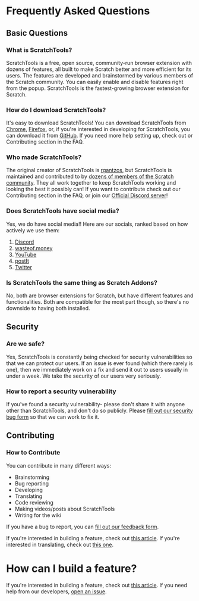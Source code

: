# Frequently Asked Questions
## Basic Questions
### What is ScratchTools?
ScratchTools is a free, open source, community-run browser extension with dozens of features, all built to make Scratch better and more efficient for its users. The features are developed and brainstormed by various members of the Scratch community. You can easily enable and disable features right from the popup. ScratchTools is the fastest-growing browser extension for Scratch.
### How do I download ScratchTools?
It's easy to download ScratchTools! You can download ScratchTools from [Chrome](https://chrome.google.com/webstore/detail/scratchtools/jjnpbalpllpfdpgplpbcbadkgdmleopm), [Firefox](https://addons.mozilla.org/en-US/firefox/addon/scratchtools/), or, if you're interested in developing for ScratchTools, you can download it from [GitHub](https://github.com/STForScratch/ScratchTools/zipball/master). If you need more help setting up, check out or Contributing section in the FAQ.
### Who made ScratchTools?
The original creator of ScratchTools is [rgantzos](https://scratch.mit.edu/users/rgantzos/), but ScratchTools is maintained and contributed to by [dozens of members of the Scratch community](https://scratchtools.app/contributors). They all work together to keep ScratchTools working and looking the best it possibly can! If you want to contribute check out our Contributing section in the FAQ, or join our [Official Discord server](https://discord.gg/rwAs5jDrTQ)!
### Does ScratchTools have social media?
Yes, we do have social media!! Here are our socials, ranked based on how actively we use them:
1. [Discord](https://discord.gg/rwAs5jDrTQ)
2. [wasteof.money](https://beta.wasteof.money/ScratchTools)
3. [YouTube](https://www.youtube.com/channel/UCYZiKwxZ_8gJaMwbxHmP0KA)
4. [postIt](https://postit.gantzos.com/ScratchTools/)
5. [Twitter](https://twitter.com/ST_ForScratch)
### Is ScratchTools the same thing as Scratch Addons?
No, both are browser extensions for Scratch, but have different features and functionalities. Both are compatible for the most part though, so there's no downside to having both installed.
## Security
### Are we safe?
Yes, ScratchTools is constantly being checked for security vulnerabilities so that we can protect our users. If an issue is ever found (which there rarely is one), then we immediately work on a fix and send it out to users usually in under a week. We take the security of our users very seriously.
### How to report a security vulnerability
If you've found a security vulnerability- please don't share it with anyone other than ScratchTools, and don't do so publicly. Please [fill out our security bug form](https://scratchtools.app/bugs/) so that we can work to fix it.
## Contributing
### How to Contribute
You can contribute in many different ways:
- Brainstorming
- Bug reporting
- Developing
- Translating
- Code reviewing
- Making videos/posts about ScratchTools
- Writing for the wiki

If you have a bug to report, you can [fill out our feedback form](https://scratchtools.app/feedback).

If you're interested in building a feature, check out [this article](https://github.com/STForScratch/ScratchTools/wiki/Contributing#building-a-feature). If you're interested in translating, check out [this one](https://github.com/STForScratch/ScratchTools/wiki/Contributing#translating).
# How can I build a feature?
If you're interested in building a feature, check out [this article](https://github.com/STForScratch/ScratchTools/wiki/Contributing#building-a-feature). If you need help from our developers, [open an issue](https://github.com/STForScratch/ScratchTools/).
